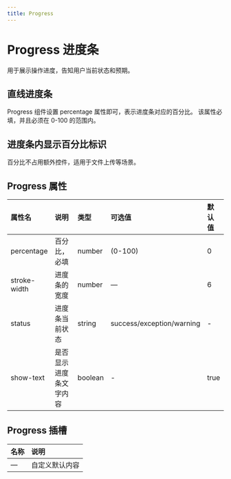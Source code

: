 ```yaml
---
title: Progress
---
```


# Progress 进度条

用于展示操作进度，告知用户当前状态和预期。

## 直线进度条

Progress 组件设置 percentage 属性即可，表示进度条对应的百分比。 该属性必填，并且必须在 0-100 的范围内。

<preview path="../examples/progress/basic.vue" title="" description=""></preview>

## 进度条内显示百分比标识

百分比不占用额外控件，适用于文件上传等场景。

<preview path="../examples/progress/precent.vue" title="" description=""></preview>

## Progress 属性

| 属性名       | 说明                   | 类型    | 可选值                    | 默认值 |
| :----------- | :--------------------- | :------ | :------------------------ | :----- |
| percentage   | 百分比，必填           | number  | (0-100)                   | 0      |
| stroke-width | 进度条的宽度           | number  | —                         | 6      |
| status       | 进度条当前状态         | string  | success/exception/warning | -      |
| show-text    | 是否显示进度条文字内容 | boolean | -                         | true   |

## Progress 插槽

| 名称 | 说明           |
| :--- | :------------- |
| —    | 自定义默认内容 |
